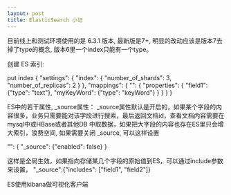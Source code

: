 ```yaml
---
layout: post
title: ElasticSearch 小记
---
```


目前线上和测试环境使用的是 6.3.1 版本, 最新版是7+, 明显的改动应该是版本7去掉了type的概念, 版本6里一个index只能有一个type。


创建 ES 索引:

  put index {
    "settings": {
      "index": {
        "number_of_shards": 3,
        "number_of_replicas": 2
      }
    },
    "mappings": {
      "<type>": {
        "properties": {
          "field1": {"type": "text"},
          "myKeyWord": {"type": "keyWord"}
        }
      }
    }
  }


  ES中的若干属性, _source属性： _source属性默认是开启的，如果某个字段的内容很多，业务只需要能对该字段进行搜索，最后返回文档id，查看文档内容需要在mysql中或HBase或者其他DB
  中取数据，如果把大字段的内容也存在ES里只会增大索引，浪费空间, 如果需要关闭 _source, 可以这样设置

  "<type>": {
    "_source": {"enabled": false}
  }

  这样是全局生效，如果指向存储某几个字段的原始值到ES，可以通过include参数来设置， "_source":{"includes": ["field1", "field2"]}

  ES使用kibana做可视化客户端
